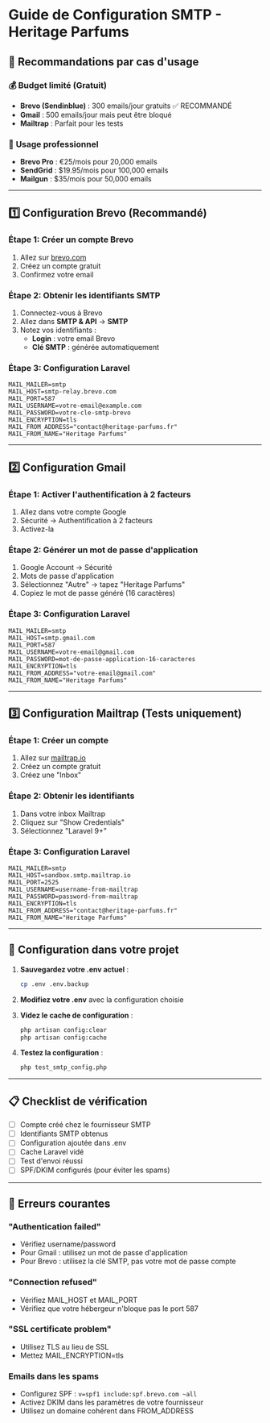 # Guide de Configuration SMTP - Heritage Parfums

## 🎯 Recommandations par cas d'usage

### 💰 **Budget limité (Gratuit)**
- **Brevo (Sendinblue)** : 300 emails/jour gratuits ✅ RECOMMANDÉ
- **Gmail** : 500 emails/jour mais peut être bloqué
- **Mailtrap** : Parfait pour les tests

### 🏢 **Usage professionnel**
- **Brevo Pro** : €25/mois pour 20,000 emails
- **SendGrid** : $19.95/mois pour 100,000 emails
- **Mailgun** : $35/mois pour 50,000 emails

---

## 1️⃣ Configuration Brevo (Recommandé)

### Étape 1: Créer un compte Brevo
1. Allez sur [brevo.com](https://brevo.com)
2. Créez un compte gratuit
3. Confirmez votre email

### Étape 2: Obtenir les identifiants SMTP
1. Connectez-vous à Brevo
2. Allez dans **SMTP & API** → **SMTP**
3. Notez vos identifiants :
   - **Login** : votre email Brevo
   - **Clé SMTP** : générée automatiquement

### Étape 3: Configuration Laravel
```env
MAIL_MAILER=smtp
MAIL_HOST=smtp-relay.brevo.com
MAIL_PORT=587
MAIL_USERNAME=votre-email@example.com
MAIL_PASSWORD=votre-cle-smtp-brevo
MAIL_ENCRYPTION=tls
MAIL_FROM_ADDRESS="contact@heritage-parfums.fr"
MAIL_FROM_NAME="Heritage Parfums"
```

---

## 2️⃣ Configuration Gmail

### Étape 1: Activer l'authentification à 2 facteurs
1. Allez dans votre compte Google
2. Sécurité → Authentification à 2 facteurs
3. Activez-la

### Étape 2: Générer un mot de passe d'application
1. Google Account → Sécurité
2. Mots de passe d'application
3. Sélectionnez "Autre" → tapez "Heritage Parfums"
4. Copiez le mot de passe généré (16 caractères)

### Étape 3: Configuration Laravel
```env
MAIL_MAILER=smtp
MAIL_HOST=smtp.gmail.com
MAIL_PORT=587
MAIL_USERNAME=votre-email@gmail.com
MAIL_PASSWORD=mot-de-passe-application-16-caracteres
MAIL_ENCRYPTION=tls
MAIL_FROM_ADDRESS="votre-email@gmail.com"
MAIL_FROM_NAME="Heritage Parfums"
```

---

## 3️⃣ Configuration Mailtrap (Tests uniquement)

### Étape 1: Créer un compte
1. Allez sur [mailtrap.io](https://mailtrap.io)
2. Créez un compte gratuit
3. Créez une "Inbox"

### Étape 2: Obtenir les identifiants
1. Dans votre inbox Mailtrap
2. Cliquez sur "Show Credentials"
3. Sélectionnez "Laravel 9+"

### Étape 3: Configuration Laravel
```env
MAIL_MAILER=smtp
MAIL_HOST=sandbox.smtp.mailtrap.io
MAIL_PORT=2525
MAIL_USERNAME=username-from-mailtrap
MAIL_PASSWORD=password-from-mailtrap
MAIL_ENCRYPTION=tls
MAIL_FROM_ADDRESS="contact@heritage-parfums.fr"
MAIL_FROM_NAME="Heritage Parfums"
```

---

## 🔧 Configuration dans votre projet

1. **Sauvegardez votre .env actuel** :
   ```bash
   cp .env .env.backup
   ```

2. **Modifiez votre .env** avec la configuration choisie

3. **Videz le cache de configuration** :
   ```bash
   php artisan config:clear
   php artisan config:cache
   ```

4. **Testez la configuration** :
   ```bash
   php test_smtp_config.php
   ```

---

## 📋 Checklist de vérification

- [ ] Compte créé chez le fournisseur SMTP
- [ ] Identifiants SMTP obtenus
- [ ] Configuration ajoutée dans .env
- [ ] Cache Laravel vidé
- [ ] Test d'envoi réussi
- [ ] SPF/DKIM configurés (pour éviter les spams)

---

## 🚨 Erreurs courantes

### "Authentication failed"
- Vérifiez username/password
- Pour Gmail : utilisez un mot de passe d'application
- Pour Brevo : utilisez la clé SMTP, pas votre mot de passe compte

### "Connection refused"
- Vérifiez MAIL_HOST et MAIL_PORT
- Vérifiez que votre hébergeur n'bloque pas le port 587

### "SSL certificate problem"
- Utilisez TLS au lieu de SSL
- Mettez MAIL_ENCRYPTION=tls

### Emails dans les spams
- Configurez SPF : `v=spf1 include:spf.brevo.com ~all`
- Activez DKIM dans les paramètres de votre fournisseur
- Utilisez un domaine cohérent dans FROM_ADDRESS
